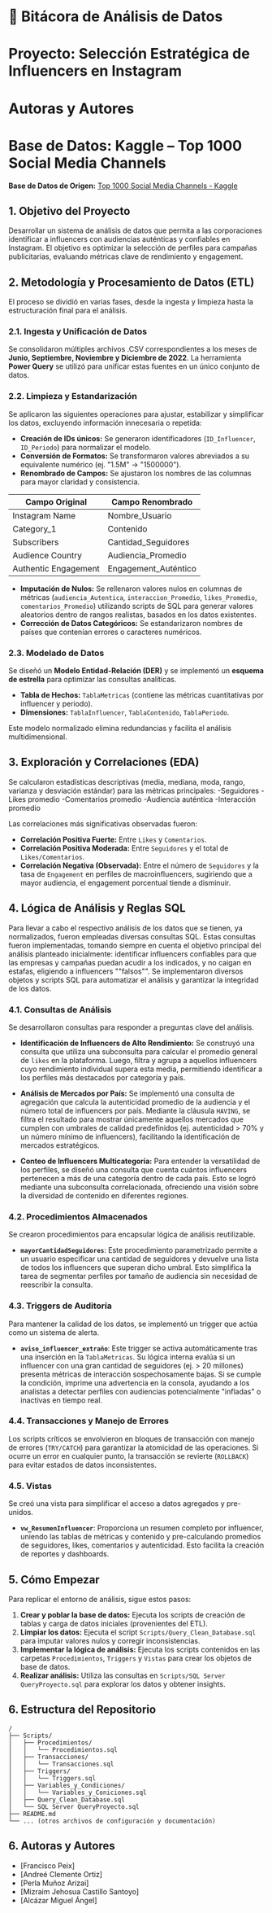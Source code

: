 # 📌 Bitácora de Análisis de Datos
# Proyecto: Selección Estratégica de Influencers en Instagram
# Autoras y Autores
# Base de Datos: Kaggle – Top 1000 Social Media Channels

**Base de Datos de Origen:** [Top 1000 Social Media Channels - Kaggle](https://www.kaggle.com/datasets/aayushmishra1512/top-1000-social-media-channels)

## 1. Objetivo del Proyecto
Desarrollar un sistema de análisis de datos que permita a las corporaciones identificar a influencers con audiencias auténticas y confiables en Instagram. El objetivo es optimizar la selección de perfiles para campañas publicitarias, evaluando métricas clave de rendimiento y engagement.

## 2. Metodología y Procesamiento de Datos (ETL)

El proceso se dividió en varias fases, desde la ingesta y limpieza hasta la estructuración final para el análisis.

### 2.1. Ingesta y Unificación de Datos
Se consolidaron múltiples archivos .CSV correspondientes a los meses de **Junio, Septiembre, Noviembre y Diciembre de 2022**. La herramienta **Power Query** se utilizó para unificar estas fuentes en un único conjunto de datos.

### 2.2. Limpieza y Estandarización
Se aplicaron las siguientes operaciones para ajustar, estabilizar y simplificar los datos, excluyendo información innecesaria o repetida:
- **Creación de IDs únicos:** Se generaron identificadores (`ID_Influencer`, `ID_Periodo`) para normalizar el modelo.
- **Conversión de Formatos:** Se transformaron valores abreviados a su equivalente numérico (ej. "1.5M" → "1500000").
- **Renombrado de Campos:** Se ajustaron los nombres de las columnas para mayor claridad y consistencia.

| Campo Original         | Campo Renombrado       |
|------------------------|------------------------|
| Instagram Name         | Nombre_Usuario         |
| Category_1             | Contenido              |
| Subscribers            | Cantidad_Seguidores    |
| Audience Country       | Audiencia_Promedio     |
| Authentic Engagement   | Engagement_Auténtico   |

- **Imputación de Nulos:** Se rellenaron valores nulos en columnas de métricas (`audiencia_Autentica`, `interaccion_Promedio`, `likes_Promedio`, `comentarios_Promedio`) utilizando scripts de SQL para generar valores aleatorios dentro de rangos realistas, basados en los datos existentes.
- **Corrección de Datos Categóricos:** Se estandarizaron nombres de países que contenían errores o caracteres numéricos.

### 2.3. Modelado de Datos
Se diseñó un **Modelo Entidad-Relación (DER)** y se implementó un **esquema de estrella** para optimizar las consultas analíticas.

*   **Tabla de Hechos:** `TablaMetricas` (contiene las métricas cuantitativas por influencer y periodo).
*   **Dimensiones:** `TablaInfluencer`, `TablaContenido`, `TablaPeriodo`.

Este modelo normalizado elimina redundancias y facilita el análisis multidimensional.

## 3. Exploración y Correlaciones (EDA)

Se calcularon estadísticas descriptivas (media, mediana, moda, rango, varianza y desviación estándar) para las métricas principales:
-Seguidores
-Likes promedio
-Comentarios promedio
-Audiencia auténtica
-Interacción promedio

Las correlaciones más significativas observadas fueron:

*   **Correlación Positiva Fuerte:** Entre `Likes` y `Comentarios`.
*   **Correlación Positiva Moderada:** Entre `Seguidores` y el total de `Likes/Comentarios`.
*   **Correlación Negativa (Observada):** Entre el número de `Seguidores` y la tasa de `Engagement` en perfiles de macroinfluencers, sugiriendo que a mayor audiencia, el engagement porcentual tiende a disminuir.

## 4. Lógica de Análisis y Reglas SQL
Para llevar a cabo el respectivo análisis de los datos que se tienen, ya normalizados, fueron empleadas diversas consultas SQL.
Estas consultas fueron implementadas, tomando siempre en cuenta el objetivo principal del análisis planteado inicialmente: identificar influencers confiables para que las empresas y campañas puedan acudir a los indicados, y no caigan en estafas, eligiendo a influencers ""falsos"".
Se implementaron diversos objetos y scripts SQL para automatizar el análisis y garantizar la integridad de los datos.

### 4.1. Consultas de Análisis
Se desarrollaron consultas para responder a preguntas clave del análisis.

*   **Identificación de Influencers de Alto Rendimiento:** Se construyó una consulta que utiliza una subconsulta para calcular el promedio general de `likes` en la plataforma. Luego, filtra y agrupa a aquellos influencers cuyo rendimiento individual supera esta media, permitiendo identificar a los perfiles más destacados por categoría y país.

*   **Análisis de Mercados por País:** Se implementó una consulta de agregación que calcula la autenticidad promedio de la audiencia y el número total de influencers por país. Mediante la cláusula `HAVING`, se filtra el resultado para mostrar únicamente aquellos mercados que cumplen con umbrales de calidad predefinidos (ej. autenticidad > 70% y un número mínimo de influencers), facilitando la identificación de mercados estratégicos.

*   **Conteo de Influencers Multicategoría:** Para entender la versatilidad de los perfiles, se diseñó una consulta que cuenta cuántos influencers pertenecen a más de una categoría dentro de cada país. Esto se logró mediante una subconsulta correlacionada, ofreciendo una visión sobre la diversidad de contenido en diferentes regiones.

### 4.2. Procedimientos Almacenados
Se crearon procedimientos para encapsular lógica de análisis reutilizable.

*   **`mayorCantidadSeguidores`**: Este procedimiento parametrizado permite a un usuario especificar una cantidad de seguidores y devuelve una lista de todos los influencers que superan dicho umbral. Esto simplifica la tarea de segmentar perfiles por tamaño de audiencia sin necesidad de reescribir la consulta.

### 4.3. Triggers de Auditoría
Para mantener la calidad de los datos, se implementó un trigger que actúa como un sistema de alerta.

*   **`aviso_influencer_extraño`**: Este trigger se activa automáticamente tras una inserción en la `TablaMetricas`. Su lógica interna evalúa si un influencer con una gran cantidad de seguidores (ej. > 20 millones) presenta métricas de interacción sospechosamente bajas. Si se cumple la condición, imprime una advertencia en la consola, ayudando a los analistas a detectar perfiles con audiencias potencialmente "infladas" o inactivas en tiempo real.

### 4.4. Transacciones y Manejo de Errores
Los scripts críticos se envolvieron en bloques de transacción con manejo de errores (`TRY/CATCH`) para garantizar la atomicidad de las operaciones. Si ocurre un error en cualquier punto, la transacción se revierte (`ROLLBACK`) para evitar estados de datos inconsistentes.

### 4.5. Vistas
Se creó una vista para simplificar el acceso a datos agregados y pre-unidos.

*   **`vw_ResumenInfluencer`**: Proporciona un resumen completo por influencer, uniendo las tablas de métricas y contenido y pre-calculando promedios de seguidores, likes, comentarios y autenticidad. Esto facilita la creación de reportes y dashboards.

## 5. Cómo Empezar

Para replicar el entorno de análisis, sigue estos pasos:

1.  **Crear y poblar la base de datos:** Ejecuta los scripts de creación de tablas y carga de datos iniciales (provenientes del ETL).
2.  **Limpiar los datos:** Ejecuta el script `Scripts/Query_Clean_Database.sql` para imputar valores nulos y corregir inconsistencias.
3.  **Implementar la lógica de análisis:** Ejecuta los scripts contenidos en las carpetas `Procedimientos`, `Triggers` y `Vistas` para crear los objetos de base de datos.
4.  **Realizar análisis:** Utiliza las consultas en `Scripts/SQL Server QueryProyecto.sql` para explorar los datos y obtener insights.

## 6. Estructura del Repositorio

```
/
├── Scripts/
│   ├── Procedimientos/
│   │   └── Procedimientos.sql
│   ├── Transacciones/
│   │   └── Transacciones.sql
│   ├── Triggers/
│   │   └── Triggers.sql
│   ├── Variables_y_Condiciones/
│   │   └── Variables_y_Coniciones.sql
│   ├── Query_Clean_Database.sql
│   └── SQL Server QueryProyecto.sql
├── README.md
└── ... (otros archivos de configuración y documentación)
```


## 6. Autoras y Autores
*   [Francisco Peix]
*   [Andreé Clemente Ortiz]
*   [Perla Muñoz Arizai]
*   [Mizraim Jehosua Castillo Santoyo]
*   [Alcázar Miguel Ángel]
